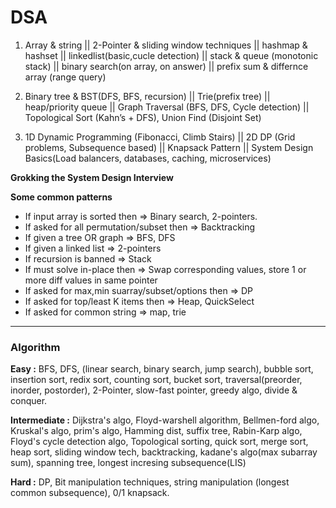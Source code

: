 # DSA

1. Array & string || 2-Pointer & sliding window techniques || hashmap & hashset || linkedlist(basic,cucle detection) || stack & queue (monotonic stack) || binary search(on array, on answer) || prefix sum & differnce array (range query)

2. Binary tree & BST(DFS, BFS, recursion) || Trie(prefix tree) || heap/priority queue || Graph Traversal (BFS, DFS, Cycle detection) || Topological Sort (Kahn’s + DFS), Union Find (Disjoint Set)

3. 1D Dynamic Programming (Fibonacci, Climb Stairs) || 2D DP (Grid problems, Subsequence based) || Knapsack Pattern || System Design Basics(Load balancers, databases, caching, microservices)

**Grokking the System Design Interview**

**Some common patterns**

- If input array is sorted then => Binary search, 2-pointers.
- If asked for all permutation/subset then => Backtracking
- If given a tree OR graph => BFS, DFS
- If given a linked list => 2-pointers
- If recursion is banned => Stack
- If must solve in-place then => Swap corresponding values, store 1 or more diff values in same pointer
- If asked for max,min suarray/subset/options then => DP
- If asked for top/least K items then => Heap, QuickSelect
- If asked for common string => map, trie

---

### Algorithm

**Easy :** BFS, DFS, (linear search, binary search, jump search), bubble sort, insertion sort, redix sort, counting sort, bucket sort, traversal(preorder, inorder, postorder), 2-Pointer, slow-fast pointer, greedy algo, divide & conquer.

**Intermediate :** Dijkstra's algo, Floyd-warshell algorithm, Bellmen-ford algo, Kruskal's algo, prim's algo, Hamming dist, suffix tree, Rabin-Karp algo, Floyd's cycle detection algo, Topological sorting, quick sort, merge sort, heap sort, sliding window tech, backtracking, kadane's algo(max subarray sum), spanning tree, longest incresing subsequence(LIS)

**Hard :** DP, Bit manipulation techniques, string manipulation (longest common subsequence), 0/1 knapsack.
